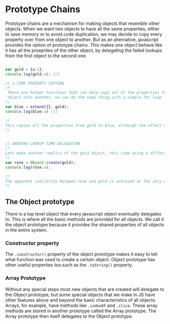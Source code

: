 # Prototype Chains

Prototype chains are a mechanism for making objects that resemble other objects. When we want two objects to have all the same properties, either to save memory or to avoid code duplication, we may decide to copy every property over from one object to another. But as an alternative, javascript provides the option of prototype chains. This makes one object behave like it has all the proeprties of the other object, by delegating the failed lookups from the first object to the second one.

```js

var gold = {a:1};
console.log(gold.a); //1

// 1-TIME PROPERTY COPYING
/*
 There are helper functions that can help copy all of the properties from one
 object onto another, we can do the same thing with a simple for loop
*/
var blue = extend({}, gold);
console.log(blue.a) //1

/*
This copies all the properties from gold to blue, although the effect of this copying operation on the blue object will last indefinately, it is important to remember that the copying happens just at one moment during the program's execution. it is not an ongoing copying back and forth behavior that keeps the two objects in sync.
*/ 


// ONGOING LOOKUP-TIME DELEGATION
/* 
Lets make another replica of the gold object, this time using a different strategy to achieve taht similarity. Rather the copying the properties one by one, the idea would be to give the rose object some linkage to the gold object. Such that whenever a requested property can't be found on rose, it uses gold as sort of a fallback source of properties. The `Object.create()` function can create objects that have this delegation lookup feature. 
*/
var rose = Object.create(gold);
console.log(rose.a);

/*
The apparent similarity between rose and gold is achieved at the very moment of lookup and not as a result of some earlier copying process. The main differnce between 1-TIME PROPERTY COPYING and ONGOING LOOKUP-TIME DELEGATION relates to what moment we would expect the value present on gold to influence either blue or rose objects. With blue it is a single moment of copying, while with rose it happens at every look up event 
*/
```

## The Object prototype
There is a top level object that every javascript object eventually delegates to. This is where all the basic methods are provided for all objects. We call it the object prototype because it provides the shared properties of all objects in the entire system. 

### Constructor property
The `.constructor()` property of the object prototype makes it easy to tell what function was used to create a certain object. Object prototype has other useful properties too such as the `.toString()` property.

### Array Prototype
Without any special steps most new objects that are created will delegate to the Object prototype, but some special objects that we make in JS have other features above and beyond the basic characteristics of all objects. Arrays, for example, have methods like `.indexOf` and `.slice`. These array methods are stored in another prototype called the Array prototype. The Array prototype then itself delegates to the Object prototype.

